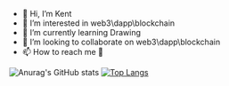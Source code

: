 - 👋 Hi, I’m Kent
- 👀 I’m interested in web3\dapp\blockchain
- 🌱 I’m currently learning Drawing
- 💞️ I’m looking to collaborate on web3\dapp\blockchain
- 📫 How to reach me  📧
  
![Anurag's GitHub stats](https://github-readme-stats.vercel.app/api?username=Xuhugo&show_icons=true&show=reviews,discussions_started,discussions_answered,prs_merged,prs_merged_percentage)
[![Top Langs](https://github-readme-stats.vercel.app/api/top-langs/?username=XuHugo&layout=compact)](https://github.com/anuraghazra/github-readme-stats)
<!---
XuHugo/XuHugo is a ✨ special ✨ repository because its `README.md` (this file) appears on your GitHub profile.
You can click the Preview link to take a look at your changes.
--->
